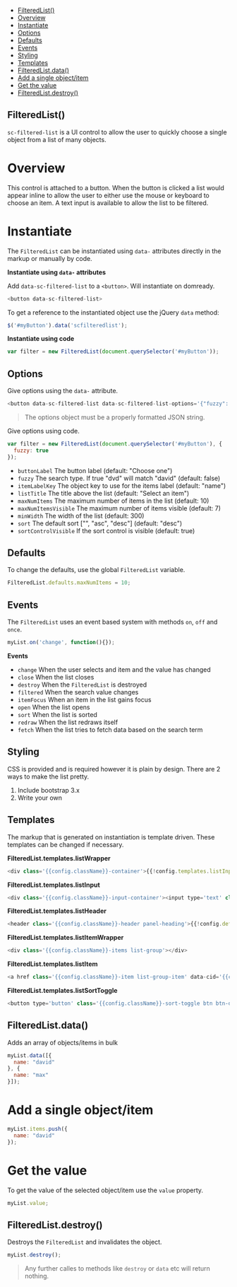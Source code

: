   - [FilteredList()](#filteredlist)
  - [Overview](#overview)
  - [Instantiate](#instantiate)
  - [Options](#options)
  - [Defaults](#defaults)
  - [Events](#events)
  - [Styling](#styling)
  - [Templates](#templates)
  - [FilteredList.data()](#filteredlistdata)
  - [Add a single object/item](#addasingleobjectitem)
  - [Get the value](#getthevalue)
  - [FilteredList.destroy()](#filteredlistdestroy)

## FilteredList()

  `sc-filtered-list` is a UI control to allow the user to quickly choose a
  single object from a list of many objects.
  
# Overview
  
  This control is attached to a button. When the button is clicked a list
  would appear inline to allow the user to either use the mouse or keyboard
  to choose an item. A text input is available to allow the list to be
  filtered.
  
# Instantiate
  
  The `FilteredList` can be instantiated using `data-` attributes directly in
  the markup or manually by code.
  
  **Instantiate using `data-` attributes**
  
  Add `data-sc-filtered-list` to a `<button>`. Will instantiate on domready.
  
```js
<button data-sc-filtered-list>
```

  
  To get a reference to the instantiated object use the jQuery `data` method:
  
```js
$('#myButton').data('scfilteredlist');
```

  
  **Instantiate using code**
  
```js
var filter = new FilteredList(document.querySelector('#myButton'));
```

  
## Options
  
  Give options using the `data-` attribute.
  
```js
<button data-sc-filtered-list data-sc-filtered-list-options='{"fuzzy": true}'>
```

  
  > The options object must be a properly formatted JSON string.
  
  Give options using code.
  
```js
var filter = new FilteredList(document.querySelector('#myButton'), {
  fuzzy: true
});
```

  
  - `buttonLabel` The button label (default: "Choose one")
  - `fuzzy` The search type. If true "dvd" will match "david" (default: false)
  - `itemLabelKey` The object key to use for the items label (default: "name")
  - `listTitle` The title above the list (default: "Select an item")
  - `maxNumItems` The maximum number of items in the list (default: 10)
  - `maxNumItemsVisible` The maximum number of items visible (default: 7)
  - `minWidth` The width of the list (default: 300)
  - `sort` The default sort ["", "asc", "desc"] (default: "desc")
  - `sortControlVisible` If the sort control is visible (default: true)
  
## Defaults
  
  To change the defaults, use the global `FilteredList` variable.
  
```js
FilteredList.defaults.maxNumItems = 10;
```

  
## Events
  
  The `FilteredList` uses an event based system with methods `on`, `off` and
  `once`.
  
```js
myList.on('change', function(){});
```

  
  **Events**
  
  - `change` When the user selects and item and the value has changed
  - `close` When the list closes
  - `destroy` When the `FilteredList` is destroyed
  - `filtered` When the search value changes
  - `itemFocus` When an item in the list gains focus
  - `open` When the list opens
  - `sort` When the list is sorted
  - `redraw` When the list redraws itself
  - `fetch` When the list tries to fetch data based on the search term
  
## Styling
  
  CSS is provided and is required however it is plain by design. There are 2
  ways to make the list pretty.
  
  1. Include bootstrap 3.x
  2. Write your own
  
## Templates
  
  The markup that is generated on instantiation is template driven. These templates
  can be changed if necessary.
  
  **FilteredList.templates.listWrapper**
  
```js
<div class='{{config.className}}-container'>{{!config.templates.listInput}}{{!config.templates.listHeader}}{{!config.templates.listItemWrapper}}</div>
```

  
  **FilteredList.templates.listInput**
  
```js
<div class='{{config.className}}-input-container'><input type='text' class='{{config.className}}-input form-control'></div>
```

  
  **FilteredList.templates.listHeader**
  
```js
<header class='{{config.className}}-header panel-heading'>{{!config.defaults.listTitle}}{{!config.templates.listSortToggle}}</header>
```

  
  **FilteredList.templates.listItemWrapper**
  
```js
<div class='{{config.className}}-items list-group'></div>
```

  
  **FilteredList.templates.listItem**
  
```js
<a href class='{{config.className}}-item list-group-item' data-cid='{{cid}}'>{{!key}}</a>
```

  
  **FilteredList.templates.listSortToggle**
  
```js
<button type='button' class='{{config.className}}-sort-toggle btn btn-default btn-xs' title='sort'></button>
```

## FilteredList.data()

  Adds an array of objects/items in bulk
  
```js
myList.data([{
  name: "david"
}, {
  name: "max"
}]);
```

  
# Add a single object/item
  
```js
myList.items.push({
  name: "david"
});
```

  
# Get the value
  
  To get the value of the selected object/item use the `value` property.
  
```js
myList.value;
```

## FilteredList.destroy()

  Destroys the `FilteredList` and invalidates the object.
  
```js
myList.destroy();
```

  
  > Any further calles to methods like `destroy` or `data` etc will return
  nothing.
